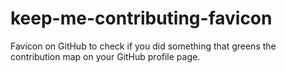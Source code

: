 # keep-me-contributing-favicon
Favicon on GitHub to check if you did something that greens the contribution map on your GitHub profile page.

